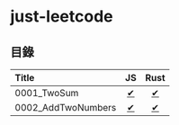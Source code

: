 # just-leetcode

## 目錄



| Title | JS    | Rust |
|:-------|:------:|:------:|
|0001_TwoSum | [✔](https://github.com/nilswg/just-leetcode/blob/main/JS/HashMap/easy/0001_TwoSum.js) | [✔](https://github.com/nilswg/just-leetcode/blob/main/Rust/src/quizzes/p0001_two_sum.rs) |
|0002_AddTwoNumbers | [✔](https://github.com/nilswg/just-leetcode/blob/main/JS/LinkedList/medium/0002_AddTwoNumbers.js) | [✔](https://github.com/nilswg/just-leetcode/blob/main/Rust/src/quizzes/p0002_add_two_numbers.rs) |
